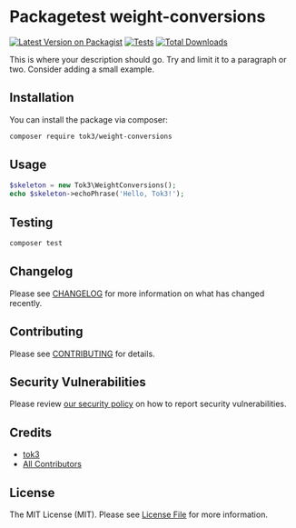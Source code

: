 # Packagetest weight-conversions

[![Latest Version on Packagist](https://img.shields.io/packagist/v/tok3/weight-conversions.svg?style=flat-square)](https://packagist.org/packages/tok3/weight-conversions)
[![Tests](https://img.shields.io/github/actions/workflow/status/tok3/weight-conversions/run-tests.yml?branch=main&label=tests&style=flat-square)](https://github.com/tok3/weight-conversions/actions/workflows/run-tests.yml)
[![Total Downloads](https://img.shields.io/packagist/dt/tok3/weight-conversions.svg?style=flat-square)](https://packagist.org/packages/tok3/weight-conversions)

This is where your description should go. Try and limit it to a paragraph or two. Consider adding a small example.

## Installation

You can install the package via composer:

```bash
composer require tok3/weight-conversions
```

## Usage

```php
$skeleton = new Tok3\WeightConversions();
echo $skeleton->echoPhrase('Hello, Tok3!');
```

## Testing

```bash
composer test
```

## Changelog

Please see [CHANGELOG](CHANGELOG.md) for more information on what has changed recently.

## Contributing

Please see [CONTRIBUTING](https://github.com/spatie/.github/blob/main/CONTRIBUTING.md) for details.

## Security Vulnerabilities

Please review [our security policy](../../security/policy) on how to report security vulnerabilities.

## Credits

- [tok3](https://github.com/tok3)
- [All Contributors](../../contributors)

## License

The MIT License (MIT). Please see [License File](LICENSE.md) for more information.
